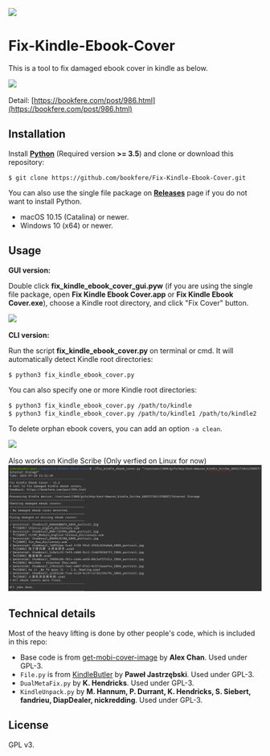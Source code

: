 ![](screenshots/fixed-kindle-ebook-covers-header-image.png)

# Fix-Kindle-Ebook-Cover

This is a tool to fix damaged ebook cover in kindle as below.

![](screenshots/fixed-kindle-ebook-covers.png)

Detail: [https://bookfere.com/post/986.html](https://bookfere.com/post/986.html)

## Installation

Install [__Python__](https://www.python.org/downloads/) (Required version __>= 3.5__) and clone or download this repository:

```console
$ git clone https://github.com/bookfere/Fix-Kindle-Ebook-Cover.git
```

You can also use the single file package on [__Releases__](https://github.com/bookfere/Fix-Kindle-Ebook-Cover/releases) page if you do not want to install Python.

* macOS 10.15 (Catalina) or newer.
* Windows 10 (x64) or newer.

## Usage

__GUI version:__

Double click __fix_kindle_ebook_cover_gui.pyw__ (if you are using the single file package, open __Fix Kindle Ebook Cover.app__ or __Fix Kindle Ebook Cover.exe__), choose a Kindle root directory, and click "Fix Cover" button.

![](screenshots/fix-kindle-ebook-cover-gui.png)

__CLI version:__

Run the script __fix_kindle_ebook_cover.py__ on terminal or cmd. It will automatically detect Kindle root directories:

```console
$ python3 fix_kindle_ebook_cover.py
```

You can also specify one or more Kindle root directories:

```console
$ python3 fix_kindle_ebook_cover.py /path/to/kindle
$ python3 fix_kindle_ebook_cover.py /path/to/kindle1 /path/to/kindle2
```

To delete orphan ebook covers, you can add an option `-a clean`.

![](screenshots/fix-kindle-ebook-cover-cli.png)

Also works on Kindle Scribe (Only verfied on Linux for now)
![](screenshots/fix-kindle-scribe.png)

## Technical details

Most of the heavy lifting is done by other people's code, which is included in this repo:

* Base code is from [get-mobi-cover-image](https://github.com/alexwlchan/get-mobi-cover-image) by __Alex Chan__. Used under GPL-3.
* `File.py` is from [KindleButler](https://github.com/AcidWeb/KindleButler) by **Paweł Jastrzębski**. Used under GPL-3.
* `DualMetaFix.py` by **K. Hendricks**. Used under GPL-3.
* `KindleUnpack.py` by **M. Hannum, P. Durrant, K. Hendricks, S. Siebert, fandrieu, DiapDealer, nickredding**. Used under GPL-3.

## License

GPL v3.
